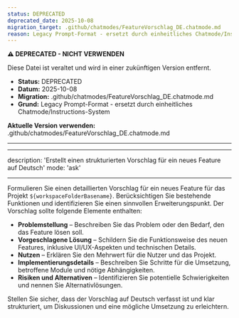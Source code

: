 ```yaml
---
status: DEPRECATED
deprecated_date: 2025-10-08
migration_target: .github/chatmodes/FeatureVorschlag_DE.chatmode.md
reason: Legacy Prompt-Format - ersetzt durch einheitliches Chatmode/Instructions-System
---
```


**⚠️ DEPRECATED - NICHT VERWENDEN**

Diese Datei ist veraltet und wird in einer zukünftigen Version entfernt.

- **Status:** DEPRECATED
- **Datum:** 2025-10-08
- **Migration:** .github/chatmodes/FeatureVorschlag_DE.chatmode.md
- **Grund:** Legacy Prompt-Format - ersetzt durch einheitliches Chatmode/Instructions-System

**Aktuelle Version verwenden:** .github/chatmodes/FeatureVorschlag_DE.chatmode.md

---

---
description: 'Erstellt einen strukturierten Vorschlag für ein neues Feature auf Deutsch'
mode: 'ask'


---

Formulieren Sie einen detaillierten Vorschlag für ein neues Feature für das Projekt `${workspaceFolderBasename}`. Berücksichtigen Sie bestehende Funktionen und identifizieren Sie einen sinnvollen Erweiterungspunkt. Der Vorschlag sollte folgende Elemente enthalten:

* **Problemstellung** – Beschreiben Sie das Problem oder den Bedarf, den das Feature lösen soll.
* **Vorgeschlagene Lösung** – Schildern Sie die Funktionsweise des neuen Features, inklusive UI/UX-Aspekten und technischen Details.
* **Nutzen** – Erklären Sie den Mehrwert für die Nutzer und das Projekt.
* **Implementierungsdetails** – Beschreiben Sie Schritte für die Umsetzung, betroffene Module und nötige Abhängigkeiten.
* **Risiken und Alternativen** – Identifizieren Sie potentielle Schwierigkeiten und nennen Sie Alternativlösungen.

Stellen Sie sicher, dass der Vorschlag auf Deutsch verfasst ist und klar strukturiert, um Diskussionen und eine mögliche Umsetzung zu erleichtern.
